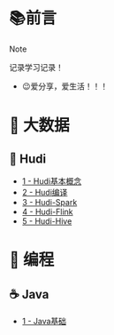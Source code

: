 # 📚前言

> [!NOTE]
>
> 记录学习记录！

- 😉爱分享，爱生活！！！

# 📙 大数据

## 🍊 Hudi

- [1 - Hudi基本概念](/hudi/hudi-consept-1.md)
- [2 - Hudi编译](/hudi/hudi-compile-2.md)
- [3 - Hudi-Spark](/hudi/hudi-spark-3.md)
- [4 - Hudi-Flink](/hudi/hudi-flink-4.md)
- [5 - Hudi-Hive](/hudi/hudi-hive-5.md)

<!--## 🍉 Spark-->

<!--## 🍋 Flink-->

<!--## 🥭 Hive-->

# 📗 编程

## ☕ Java

- [1 - Java基础](/java/java-basics-1.md)

<!--## ☁ Scala-->

<!--## 🐍 Python-->
